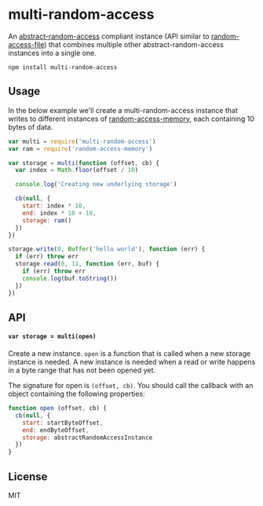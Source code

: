 # multi-random-access

An [abstract-random-access](https://github.com/juliangruber/abstract-random-access) compliant instance (API similar to [random-access-file](https://github.com/mafintosh/random-access-file)) that combines multiple other abstract-random-access instances into a single one.

```
npm install multi-random-access
```

## Usage

In the below example we'll create a multi-random-access instance that writes to different instances of [random-access-memory](https://github.com/mafintosh/random-access-memory), each containing 10 bytes of data.

``` js
var multi = require('multi-random-access')
var ram = require('random-access-memory')

var storage = multi(function (offset, cb) {
  var index = Math.floor(offset / 10)

  console.log('Creating new underlying storage')

  cb(null, {
    start: index * 10,
    end: index * 10 + 10,
    storage: ram()
  })
})

storage.write(0, Buffer('hello world'), function (err) {
  if (err) throw err
  storage.read(0, 11, function (err, buf) {
    if (err) throw err
    console.log(buf.toString())
  })
})
```

## API

#### `var storage = multi(open)`

Create a new instance. `open` is a function that is called when a new storage instance is needed. A new instance is needed when a read or write happens in a byte range that has not been opened yet.

The signature for open is `(offset, cb)`. You should call the callback with an object containing the following properties:

``` js
function open (offset, cb) {
  cb(null, {
    start: startByteOffset,
    end: endByteOffset,
    storage: abstractRandomAccessInstance
  })
}
```

## License

MIT
